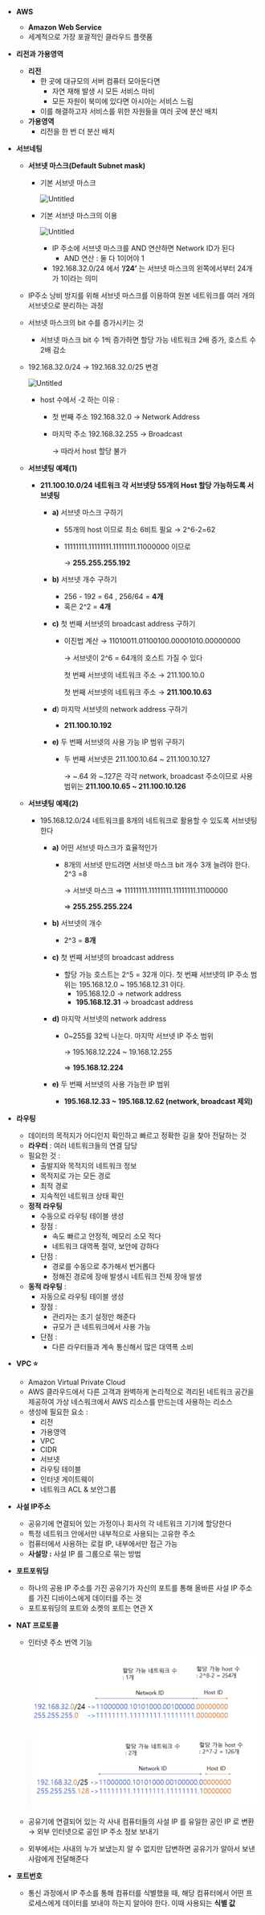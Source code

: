 - **AWS**
    - **Amazon Web Service**
    - 세계적으로 가장 포괄적인 클라우드 플랫품
- **리전과 가용영역**
    - **리전**
        - 한 곳에 대규모의 서버 컴퓨터 모아둔다면
            - 자연 재해 발생 시 모든 서비스 마비
            - 모든 자원이 북미에 있다면 아시아는 서비스 느림
        - 이를 해결하고자 서비스를 위한 자원들을 여러 곳에 분산 배치
    - **가용영역**
        - 리전을 한 번 더 분산 배치
- **서브네팅**


    - **서브넷 마스크(Default Subnet mask)**
        - 기본 서브넷 마스크
            
            ![Untitled](https://prod-files-secure.s3.us-west-2.amazonaws.com/f1912130-0409-4e90-a90f-6091ae253e73/7e78b55b-a46e-4334-931b-70f680cdb22c/Untitled.png)
            
        - 기본 서브넷 마스크의 이용
            
            ![Untitled](https://prod-files-secure.s3.us-west-2.amazonaws.com/f1912130-0409-4e90-a90f-6091ae253e73/53aabf10-267c-4e07-a16d-3bebcb9fd7b3/Untitled.png)
            
            - IP 주소에 서브넷 마스크를 AND 연산하면 Network ID가 된다
                - AND 연산 : 둘 다 1이어야 1
            - 192.168.32.0/24 에서 **‘/24’** 는 서브넷 마스크의 왼쪽에서부터 24개가 1이라는 의미
    
    - IP주소 낭비 방지를 위해 서브넷 마스크를 이용하여 원본 네트워크를 여러 개의 서브넷으로 분리하는 과정
    - 서브넷 마스크의 bit 수를 증가시키는 것
        - 서브넷 마스크 bit 수 1씩 증가하면 할당 가능 네트워크 2배 증가, 호스트 수 2배 감소
    - 192.168.32.0/24 → 192.168.32.0/25 변경
        
        ![Untitled](https://prod-files-secure.s3.us-west-2.amazonaws.com/f1912130-0409-4e90-a90f-6091ae253e73/5cc2c82e-0f39-4e77-a7d5-b48d0e380be4/Untitled.png)
        
        - host 수에서 -2 하는 이유 :
            - 첫 번째 주소 192.168.32.0 → Network Address
            - 마지막 주소 192.168.32.255 → Broadcast
                
                → 따라서 host 할당 불가
                
    - **서브넷팅 예제(1)**
        - **211.100.10.0/24 네트워크 각 서브넷당 55개의 Host 할당 가능하도록 서브넷팅**
            - **a)** 서브넷 마스크 구하기
                - 55개의 host 이므로 최소 6비트 필요 → 2^6-2=62
                - 11111111.11111111.11111111.11000000 이므로
                    
                    → **255.255.255.192**
                    
            - **b)** 서브넷 개수 구하기
                - 256 - 192 = 64 , 256/64 = **4개**
                - 혹은 2^2 = **4개**
            - **c)** 첫 번째 서브넷의 broadcast address 구하기
                - 이진법 계산 → 11010011.01100100.00001010.00000000
                    
                    → 서브넷이 2^6 = 64개의 호스트 가질 수 있다
                    
                    첫 번째 서브넷의 네트워크 주소 → 211.100.10.0
                    
                    첫 번째 서브넷의 네트워크 주소 → **211.100.10.63**
                    
            - **d**) 마지막 서브넷의 network address 구하기
                - **211.100.10.192**
            - **e)** 두 번째 서브넷의 사용 가능 IP 범위 구하기
                - 두 번째 서브넷은 211.100.10.64 ~ 211.100.10.127
                    
                    → ~.64 와 ~.127은 각각 network, broadcast 주소이므로 사용 범위는 **211.100.10.65 ~ 211.100.10.126**
                    
    - **서브넷팅 예제(2)**
        - 195.168.12.0/24 네트워크를 8개의 네트워크로 활용할 수 있도록 서브넷팅한다
            - **a)** 어떤 서브넷 마스크가 효율적인가
                - 8개의 서브넷 만드려면 서브넷 마스크 bit 개수 3개 늘려야 한다. 2^3 =8
                    
                    → 서브넷 마스크 ⇒ 11111111.11111111.11111111.11100000
                    
                    ⇒ **255.255.255.224**
                    
            - **b)** 서브넷의 개수
                - 2^3 = **8개**
            - **c)** 첫 번째 서브넷의 broadcast address
                - 할당 가능 호스트는 2^5 = 32개 이다. 첫 번째 서브넷의 IP 주소 범위는 195.168.12.0 ~ 195.168.12.31 이다.
                    - 195.168.12.0 → network address
                    - **195.168.12.31** → broadcast address
            - **d)** 마지막 서브넷의 network address
                - 0~255를 32씩 나눈다. 마지막 서브넷 IP 주소 범위
                    
                    →  195.168.12.224 ~ 19.168.12.255
                    
                    ⇒ **195.168.12.224**
                    
            - **e)** 두 번째 서브넷의 사용 가능한 IP 범위
                - **195.168.12.33 ~ 195.168.12.62 (network, broadcast 제외)**
- **라우팅**
    - 데이터의 목적지가 어디인지 확인하고 빠르고 정확한 길을 찾아 전달하는 것
    - **라우터** : 여러 네트워크들의 연결 담당
    - 필요한 것 :
        - 출발지와 목적지의 네트워크 정보
        - 목적지로 가는 모든 경로
        - 최적 경로
        - 지속적인 네트워크 상태 확인
    - **정적 라우팅**
        - 수동으로 라우팅 테이블 생성
        - 장점 :
            - 속도 빠르고 안정적, 메모리 소모 적다
            - 네트워크 대역폭 절약, 보안에 강하다
        - 단점 :
            - 경로를 수동으로 추가해서 번거롭다
            - 정해진 경로에 장애 발생시 네트워크 전체 장애 발생
    - **동적 라우팅** :
        - 자동으로 라우팅 테이블 생성
        - 장점 :
            - 관리자는 초기 설정만 해준다
            - 규모가 큰 네트워크에서 사용 가능
        - 단점 :
            - 다른 라우터들과 계속 통신해서 많은 대역폭 소비
- **VPC ⭐**
    - Amazon Virtual Private Cloud
    - AWS 클라우드에서 다른 고객과 완벽하게 논리적으로 격리된 네트워크 공간을 제공하여 가상 네스워크에서 AWS 리소스를 만드는데 사용하는 리소스
    - 생성에 필요한 요소 :
        - 리전
        - 가용영역
        - VPC
        - CIDR
        - 서브넷
        - 라우팅 테이블
        - 인터넷 게이트웨이
        - 네트워크 ACL & 보안그룹
- **사설 IP주소**
    - 공유기에 연결되어 있는 가정이나 회사의 각 네트워크 기기에 할당한다
    - 특정 네트워크 안에서만 내부적으로 사용되는 고유한 주소
    - 컴퓨터에서 사용하는 로컬 IP, 내부에서만 접근 가능
    - **사설망 :** 사설 IP 를 그룹으로 묶는 방법
- **포트포워딩**
    - 하나의 공용 IP 주소를 가진 공유기가 자신의 포트를 통해 올바른 사설 IP 주소를 가진 디바이스에게 데이터를 주는 것
    - 포트포워딩의 포트와 소켓의 포트는 연관 X
- **NAT 프로토콜**
    - 인터넷 주소 번역 기능

      ![img.png](img.png)

    - 공유기에 연결되어 있는 각 사내 컴퓨터들의 사설 IP 를 유일한 공인 IP 로 변환 → 외부 인터넷으로 공인 IP 주소 정보 보내기
    - 외부에서는 사내의 누가 보냈는지 알 수 없지만 답변하면 공유기가 알아서 보낸 사람에게 전달해준다
- **포트번호**
    - 통신 과정에서 IP 주소를 통해 컴퓨터를 식별했을 때, 해당 컴퓨터에서 어떤 프로세스에게 데이터를 보내야 하는지 알아야 한다. 이때 사용되는 **식별 값**